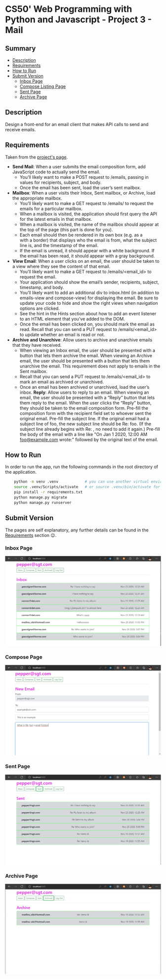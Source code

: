 # CS50' Web Programming with Python and Javascript - Project 3 - Mail

## Summary
- [Description](#description)
- [Requirements](#requirements)
- [How to Run](#how-to-run)
- [Submit Version](#submit-version)
    - [Inbox Page](#inbox-page)
    - [Compose Listing Page](#compose-page)
    - [Sent Page](#sent-page)
    - [Archive Page](#archive-page)

## Description
Design a front-end for an email client that makes API calls to send and receive emails.

## Requirements
Taken from the [project's page](https://cs50.harvard.edu/web/2020/projects/3/mail/).

- **Send Mail**: When a user submits the email composition form, add JavaScript code to actually send the email.
    - You’ll likely want to make a POST request to /emails, passing in values for recipients, subject, and body.
    - Once the email has been sent, load the user’s sent mailbox.
- **Mailbox**: When a user visits their Inbox, Sent mailbox, or Archive, load the appropriate mailbox.
    - You’ll likely want to make a GET request to /emails/<mailbox> to request the emails for a particular mailbox.
    - When a mailbox is visited, the application should first query the API for the latest emails in that mailbox.
    - When a mailbox is visited, the name of the mailbox should appear at the top of the page (this part is done for you).
    - Each email should then be rendered in its own box (e.g. as a <div> with a border) that displays who the email is from, what the subject line is, and the timestamp of the email.
    - If the email is unread, it should appear with a white background. If the email has been read, it should appear with a gray background.
- **View Email**: When a user clicks on an email, the user should be taken to a view where they see the content of that email.
    - You’ll likely want to make a GET request to /emails/<email_id> to request the email.
    - Your application should show the email’s sender, recipients, subject, timestamp, and body.
    - You’ll likely want to add an additional div to inbox.html (in addition to emails-view and compose-view) for displaying the email. Be sure to update your code to hide and show the right views when navigation options are clicked.
    - See the hint in the Hints section about how to add an event listener to an HTML element that you’ve added to the DOM.
    - Once the email has been clicked on, you should mark the email as read. Recall that you can send a PUT request to /emails/<email_id> to update whether an email is read or not.
- **Archive and Unarchive**: Allow users to archive and unarchive emails that they have received.
    - When viewing an Inbox email, the user should be presented with a button that lets them archive the email. When viewing an Archive email, the user should be presented with a button that lets them unarchive the email. This requirement does not apply to emails in the Sent mailbox.
    - Recall that you can send a PUT request to /emails/<email_id> to mark an email as archived or unarchived.
    - Once an email has been archived or unarchived, load the user’s inbox.
**Reply**: Allow users to reply to an email.
    When viewing an email, the user should be presented with a “Reply” button that lets them reply to the email.
    When the user clicks the “Reply” button, they should be taken to the email composition form.
    Pre-fill the composition form with the recipient field set to whoever sent the original email.
    Pre-fill the subject line. If the original email had a subject line of foo, the new subject line should be Re: foo. (If the subject line already begins with Re: , no need to add it again.)
    Pre-fill the body of the email with a line like "On Jan 1 2020, 12:00 AM foo@example.com wrote:" followed by the original text of the email.

## How to Run
In order to run the app, run the following commands in the root directory of the application.

```bash
    python -m venv .venv            # you can use another virtual environment if you want (e.g.: virtualenv)
    source .venv/Scripts/activate   # or source .venv/bin/activate for Linux users
    pip install -r requirements.txt
    python manage.py migrate
    python manage.py runserver
```

## Submit Version
The pages are self explanatory, any further details can be found in the [Requirements](#requirements) section :wink:.

### Inbox Page

![inbox page](/examples/inbox.jpg)

### Compose Page

![compose page](/examples/compose.jpg)

### Sent Page

![compose page](/examples/sent.jpg)

### Archive Page

![compose page](/examples/archived.jpg)
